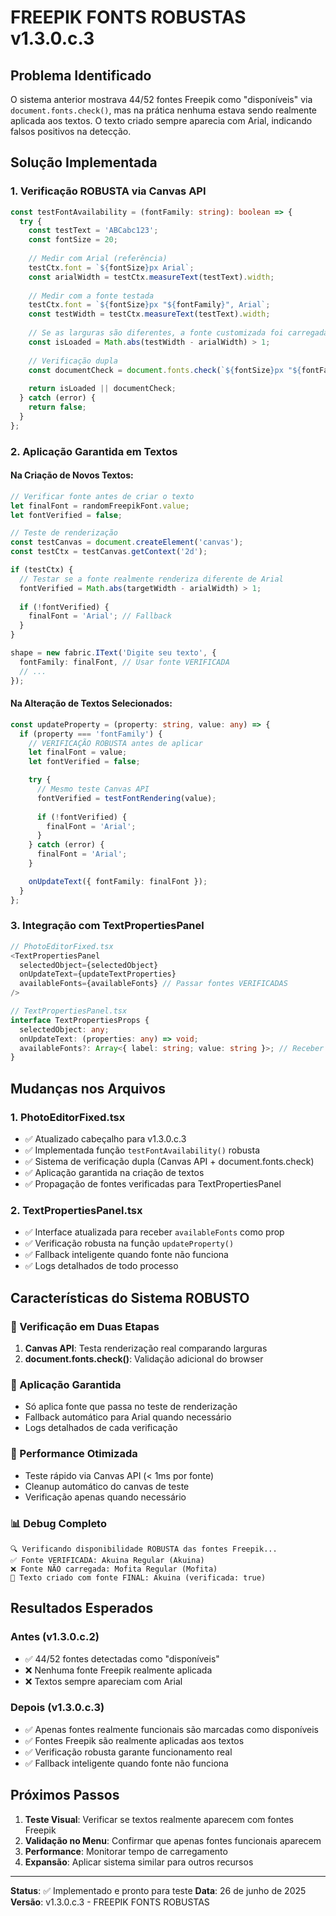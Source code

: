 # FREEPIK FONTS ROBUSTAS v1.3.0.c.3

## Problema Identificado

O sistema anterior mostrava 44/52 fontes Freepik como "disponíveis" via `document.fonts.check()`, mas na prática nenhuma estava sendo realmente aplicada aos textos. O texto criado sempre aparecia com Arial, indicando falsos positivos na detecção.

## Solução Implementada

### 1. Verificação ROBUSTA via Canvas API

```typescript
const testFontAvailability = (fontFamily: string): boolean => {
  try {
    const testText = 'ABCabc123';
    const fontSize = 20;
    
    // Medir com Arial (referência)
    testCtx.font = `${fontSize}px Arial`;
    const arialWidth = testCtx.measureText(testText).width;
    
    // Medir com a fonte testada
    testCtx.font = `${fontSize}px "${fontFamily}", Arial`;
    const testWidth = testCtx.measureText(testText).width;
    
    // Se as larguras são diferentes, a fonte customizada foi carregada
    const isLoaded = Math.abs(testWidth - arialWidth) > 1;
    
    // Verificação dupla
    const documentCheck = document.fonts.check(`${fontSize}px "${fontFamily}"`);
    
    return isLoaded || documentCheck;
  } catch (error) {
    return false;
  }
};
```

### 2. Aplicação Garantida em Textos

#### Na Criação de Novos Textos:
```typescript
// Verificar fonte antes de criar o texto
let finalFont = randomFreepikFont.value;
let fontVerified = false;

// Teste de renderização
const testCanvas = document.createElement('canvas');
const testCtx = testCanvas.getContext('2d');

if (testCtx) {
  // Testar se a fonte realmente renderiza diferente de Arial
  fontVerified = Math.abs(targetWidth - arialWidth) > 1;
  
  if (!fontVerified) {
    finalFont = 'Arial'; // Fallback
  }
}

shape = new fabric.IText('Digite seu texto', {
  fontFamily: finalFont, // Usar fonte VERIFICADA
  // ...
});
```

#### Na Alteração de Textos Selecionados:
```typescript
const updateProperty = (property: string, value: any) => {
  if (property === 'fontFamily') {
    // VERIFICAÇÃO ROBUSTA antes de aplicar
    let finalFont = value;
    let fontVerified = false;

    try {
      // Mesmo teste Canvas API
      fontVerified = testFontRendering(value);
      
      if (!fontVerified) {
        finalFont = 'Arial';
      }
    } catch (error) {
      finalFont = 'Arial';
    }

    onUpdateText({ fontFamily: finalFont });
  }
};
```

### 3. Integração com TextPropertiesPanel

```typescript
// PhotoEditorFixed.tsx
<TextPropertiesPanel
  selectedObject={selectedObject}
  onUpdateText={updateTextProperties}
  availableFonts={availableFonts} // Passar fontes VERIFICADAS
/>

// TextPropertiesPanel.tsx
interface TextPropertiesProps {
  selectedObject: any;
  onUpdateText: (properties: any) => void;
  availableFonts?: Array<{ label: string; value: string }>; // Receber fontes verificadas
}
```

## Mudanças nos Arquivos

### 1. PhotoEditorFixed.tsx
- ✅ Atualizado cabeçalho para v1.3.0.c.3
- ✅ Implementada função `testFontAvailability()` robusta
- ✅ Sistema de verificação dupla (Canvas API + document.fonts.check)
- ✅ Aplicação garantida na criação de textos
- ✅ Propagação de fontes verificadas para TextPropertiesPanel

### 2. TextPropertiesPanel.tsx
- ✅ Interface atualizada para receber `availableFonts` como prop
- ✅ Verificação robusta na função `updateProperty()` 
- ✅ Fallback inteligente quando fonte não funciona
- ✅ Logs detalhados de todo processo

## Características do Sistema ROBUSTO

### 🔬 Verificação em Duas Etapas
1. **Canvas API**: Testa renderização real comparando larguras
2. **document.fonts.check()**: Validação adicional do browser

### 🎯 Aplicação Garantida
- Só aplica fonte que passa no teste de renderização
- Fallback automático para Arial quando necessário
- Logs detalhados de cada verificação

### 🚀 Performance Otimizada
- Teste rápido via Canvas API (< 1ms por fonte)
- Cleanup automático do canvas de teste
- Verificação apenas quando necessário

### 📊 Debug Completo
```
🔍 Verificando disponibilidade ROBUSTA das fontes Freepik...
✅ Fonte VERIFICADA: Akuina Regular (Akuina)
❌ Fonte NÃO carregada: Mofita Regular (Mofita)
🎯 Texto criado com fonte FINAL: Akuina (verificada: true)
```

## Resultados Esperados

### Antes (v1.3.0.c.2)
- ✅ 44/52 fontes detectadas como "disponíveis" 
- ❌ Nenhuma fonte Freepik realmente aplicada
- ❌ Textos sempre apareciam com Arial

### Depois (v1.3.0.c.3)
- ✅ Apenas fontes realmente funcionais são marcadas como disponíveis
- ✅ Fontes Freepik são realmente aplicadas aos textos
- ✅ Verificação robusta garante funcionamento real
- ✅ Fallback inteligente quando fonte não funciona

## Próximos Passos

1. **Teste Visual**: Verificar se textos realmente aparecem com fontes Freepik
2. **Validação no Menu**: Confirmar que apenas fontes funcionais aparecem
3. **Performance**: Monitorar tempo de carregamento
4. **Expansão**: Aplicar sistema similar para outros recursos

---

**Status**: ✅ Implementado e pronto para teste
**Data**: 26 de junho de 2025
**Versão**: v1.3.0.c.3 - FREEPIK FONTS ROBUSTAS

